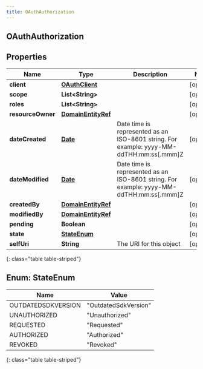```yaml
---
title: OAuthAuthorization
---
```


## OAuthAuthorization

## Properties

| Name              | Type                                                           | Description                                                                             | Notes      |
| ----------------- | -------------------------------------------------------------- | --------------------------------------------------------------------------------------- | ---------- |
| **client**        | <!----><!---->[**OAuthClient**](OAuthClient.md)<!---->         |                                                                                         | [optional] |
| **scope**         | <!----><!---->**List&lt;String&gt;**<!---->                    |                                                                                         | [optional] |
| **roles**         | <!----><!---->**List&lt;String&gt;**<!---->                    |                                                                                         | [optional] |
| **resourceOwner** | <!----><!---->[**DomainEntityRef**](DomainEntityRef.md)<!----> |                                                                                         | [optional] |
| **dateCreated**   | <!----><!---->[**Date**](Date.md)<!---->                       | Date time is represented as an ISO-8601 string. For example: yyyy-MM-ddTHH:mm:ss[.mmm]Z | [optional] |
| **dateModified**  | <!----><!---->[**Date**](Date.md)<!---->                       | Date time is represented as an ISO-8601 string. For example: yyyy-MM-ddTHH:mm:ss[.mmm]Z | [optional] |
| **createdBy**     | <!----><!---->[**DomainEntityRef**](DomainEntityRef.md)<!----> |                                                                                         | [optional] |
| **modifiedBy**    | <!----><!---->[**DomainEntityRef**](DomainEntityRef.md)<!----> |                                                                                         | [optional] |
| **pending**       | <!----><!---->**Boolean**<!---->                               |                                                                                         | [optional] |
| **state**         | [**StateEnum**](#StateEnum)<!---->                             |                                                                                         | [optional] |
| **selfUri**       | <!----><!---->**String**<!---->                                | The URI for this object                                                                 | [optional] |

{: class="table table-striped"}

<a name="StateEnum"></a>

## Enum: StateEnum

| Name               | Value                          |
| ------------------ | ------------------------------ |
| OUTDATEDSDKVERSION | &quot;OutdatedSdkVersion&quot; |
| UNAUTHORIZED       | &quot;Unauthorized&quot;       |
| REQUESTED          | &quot;Requested&quot;          |
| AUTHORIZED         | &quot;Authorized&quot;         |
| REVOKED            | &quot;Revoked&quot;            |

{: class="table table-striped"}
